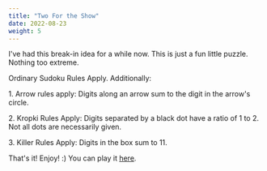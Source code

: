 ```yaml
---
title: "Two For the Show"
date: 2022-08-23
weight: 5
---
```


<p>I've had this break-in idea for a while now. This is just a fun little puzzle. Nothing too extreme.</p>
<p>
Ordinary Sudoku Rules Apply. Additionally:
</p>
<p>
1. Arrow rules apply: Digits along an arrow sum to the digit in the arrow's circle.
</p>
<p>
2. Kropki Rules Apply: Digits separated by a black dot have a ratio of 1 to 2. Not all dots are necessarily given.
</p>
<p>
3. Killer Rules Apply: Digits in the box sum to 11.
</p>
<p>That's it! Enjoy! :)
You can play it <a href="https://tinyurl.com/twofortheshow2">here</a>.


</p>